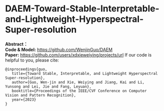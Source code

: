 # DAEM-Toward-Stable-Interpretable-and-Lightweight-Hyperspectral-Super-resolution
**Abstract：** <br />
**Code & Model:** https://github.com/WenjinGuo/DAEM <br />
**Paper:** https://github.com/users/xdxieweiying/projects/url
If our code is helpful to you, please cite:
```
@inproceedings{guo,
   title={Toward Stable, Interpretable, and Lightweight Hyperspectral Super-resolution},
   author={Guo, Wen-jin and Xie, Weiying and Jiang, Kai and Li, Yunsong and Lei, Jie and Fang, Leyuan},
   booktitle={Proceedings of the IEEE/CVF Conference on Computer Vision and Pattern Recognition},
   year={2023}
}
```
